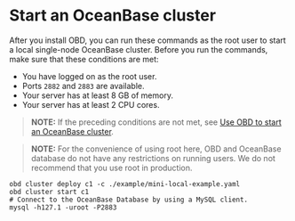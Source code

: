 # Start an OceanBase cluster

After you install OBD, you can run these commands as the root user to start a local single-node OceanBase cluster.
Before you run the commands, make sure that these conditions are met:

- You have logged on as the root user.
- Ports `2882` and `2883` are available.
- Your server has at least 8 GB of memory.
- Your server has at least 2 CPU cores.

> **NOTE:** If the preceding conditions are not met, see [Use OBD to start an OceanBase cluster](./2.start-the-oceanbase-cluster-by-using-obd.md).

> **NOTE:** For the convenience of using root here, OBD and OceanBase database do not have any restrictions on running users. We do not recommend that you use root in production.

```shell
obd cluster deploy c1 -c ./example/mini-local-example.yaml
obd cluster start c1
# Connect to the OceanBase Database by using a MySQL client.
mysql -h127.1 -uroot -P2883
```

